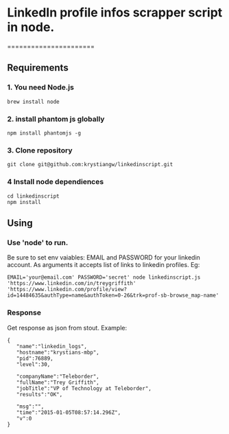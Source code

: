 # LinkedIn profile infos scrapper script in node.
======================

## Requirements

###  1. You need Node.js
```
brew install node
```

###  2. install phantom js globally
```
npm install phantomjs -g
```
###  3. Clone repository
```
git clone git@github.com:krystiangw/linkedinscript.git
```
### 4 Install node dependiences
```
cd linkedinscript
npm install
```

## Using
###  Use 'node' to run. 
Be sure to set env vaiables: EMAIL and PASSWORD for your linkedin account. 
As arguments it accepts list of links to linkedin profiles. Eg:
```
EMAIL='your@email.com' PASSWORD='secret' node linkedinscript.js 'https://www.linkedin.com/in/treygriffith' 'https://www.linkedin.com/profile/view?id=14484635&authType=name&authToken=0-26&trk=prof-sb-browse_map-name'
```

### Response
Get response as json from stout. Example:
```
{
   "name":"linkedin_logs",
   "hostname":"krystians-mbp",
   "pid":76889,
   "level":30,

   "companyName":"Teleborder",
   "fullName":"Trey Griffith",
   "jobTitle":"VP of Technology at Teleborder",
   "results":"OK",

   "msg":"",
   "time":"2015-01-05T08:57:14.296Z",
   "v":0
}
```
